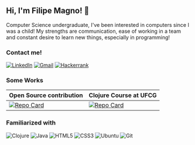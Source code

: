 ## Hi, I'm Filipe Magno! 🧡

Computer Science undergraduate, I've been interested in computers since I was a child! My strengths are communication, ease of working in a team and constant desire to learn new things, especially in programming!

### Contact me!
[![LinkedIn](https://img.shields.io/badge/LinkedIn-240011?style=for-the-badge&logo=linkedin&logoColor=ff8200)](https://www.linkedin.com/in/SEUUSERNAME/)
[![Gmail](https://img.shields.io/badge/Gmail-240011?style=for-the-badge&logo=gmail&logoColor=ff8200)](mailto:SEUGMAIL)
[![Hackerrank](https://img.shields.io/badge/-Hackerrank-240011?style=for-the-badge&logo=HackerRank&logoColor=ff8200)](https://hackerrank.com/profile/@seuusuario)

### Some Works

| Open Source contribution | Clojure Course at UFCG |
|----------|----------|
| [![Repo Card](https://github-readme-stats.vercel.app/api/pin/?username=magnofilipe&repo=Tamburetei&bg_color=240011&border_color=fff&show_icons=true&icon_color=ff8200&title_color=ff8200&text_color=FFF)](https://github.com/magnofilipe/Tamburetei)   | [![Repo Card](https://github-readme-stats.vercel.app/api/pin/?username=magnofilipe&repo=Curso-de-Clojure-UFCG&bg_color=240011&border_color=fff&show_icons=true&icon_color=ff8200&title_color=ff8200&text_color=FFF)](https://github.com/magnofilipe/Curso-de-Clojure-UFCG)   |

### Familiarized with

![Clojure](https://img.shields.io/badge/Clojure-%23Clojure.svg?style=for-the-badge&logo=Clojure&logoColor=fff)
![Java](https://img.shields.io/badge/java-%23ED8B00.svg?style=for-the-badge&logo=openjdk&logoColor=white)
![HTML5](https://img.shields.io/badge/HTML5-E34F26?style=for-the-badge&logo=html5&logoColor=white)
![CSS3](https://img.shields.io/badge/CSS3-1572B6?style=for-the-badge&logo=css3&logoColor=white)
![Ubuntu](https://img.shields.io/badge/Ubuntu-35495E?style=for-the-badge&logo=ubuntu&logoColor=2CA5E0)
![Git](https://img.shields.io/badge/GIT-E44C30?style=for-the-badge&logo=git&logoColor=white)


